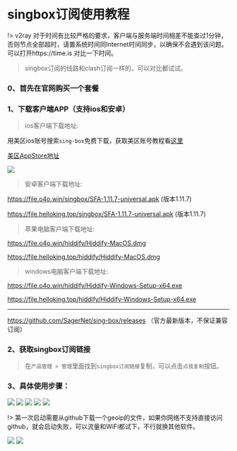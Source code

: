 # singbox订阅使用教程

!> v2ray 对于时间有比较严格的要求，客户端与服务端时间相差不能查过1分钟，否则节点全部超时，请置系统时间同Internet时间同步，以确保不会遇到该问题。可以打开https://time.is 对比一下时间。

>singbox订阅的线路和clash订阅一样的，可以对比都试试。

### 0、首先在官网购买一个套餐


### 1、下载客户端APP（支持ios和安卓）


> ios客户端下载地址: 

用美区ios账号搜索`sing-box`免费下载，获取美区账号教程看[这里](/ssr/ios.md)

[美区AppStore地址](https://apps.apple.com/us/app/sing-box-vt/id6673731168)

![](/img/singboxios/singbox.png)

<!-- 其他免费的软件可以搜索`Karing`，支持clash订阅和singbox订阅 -->

> 安卓客户端下载地址: 

https://file.o4o.win/singbox/SFA-1.11.7-universal.apk (版本1.11.7)

https://file.helloking.top/singbox/SFA-1.11.7-universal.apk (版本1.11.7)

> 苹果电脑客户端下载地址: 

https://file.o4o.win/hiddify/Hiddify-MacOS.dmg

https://file.helloking.top/hiddify/Hiddify-MacOS.dmg

> windows电脑客户端下载地址: 

https://file.o4o.win/hiddify/Hiddify-Windows-Setup-x64.exe

https://file.helloking.top/hiddify/Hiddify-Windows-Setup-x64.exe

---

https://github.com/SagerNet/sing-box/releases （官方最新版本，不保证兼容订阅）


### 2、获取singbox订阅链接
> 在`产品管理 > 管理`里面找到`singbox订阅链接`复制，可以点击`点我复制`按钮。

### 3、具体使用步骤：

![](/img/singboxios/s1.png)
![](/img/singboxios/s2.png)
![](/img/singboxios/s3.png)
![](/img/singboxios/s4.png)
![](/img/singboxios/s5.png)

!> 第一次启动需要从github下载一个geoip的文件，如果你网络不支持直接访问github，就会启动失败，可以流量和WiFi都试下，不行就换其他软件。

![](/img/singboxios/s6.png)
![](/img/singboxios/s7.png)

